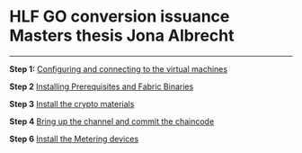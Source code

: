 # HLF GO conversion issuance Masters thesis Jona Albrecht

---

**Step 1:**
[Configuring and connecting to the virtual machines](README-files/Step1.md)

**Step 2**
[Installing Prerequisites and Fabric Binaries](README-files/Step2.md)

**Step 3**
[Install the crypto materials](README-files/Step3.md)

**Step 4**
[Bring up the channel and commit the chaincode](README-files/Step4.md)

**Step 6**
[Install the Metering devices](README-files/Step6.md)
